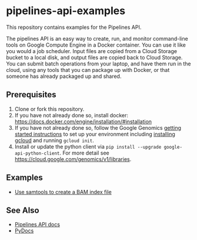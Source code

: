 # pipelines-api-examples

This repository contains examples for the Pipelines API.

The pipelines API is an easy way to create, run, and monitor command-line tools on Google Compute Engine in a Docker container. You can use it like you would a job scheduler. Input files are copied from a Cloud Storage bucket to a local disk, and output files are copied back to Cloud Storage. You can submit batch operations from your laptop, and have them run in the cloud, using any tools that you can package up with Docker, or that someone has already packaged up and shared.

## Prerequisites

1. Clone or fork this repository.
1. If you have not already done so, install docker: https://docs.docker.com/engine/installation/#installation
1. If you have not already done so, follow the Google Genomics [getting started instructions](https://cloud.google.com/genomics/install-genomics-tools) to set up your environment including [installing gcloud](https://cloud.google.com/sdk/) and running `gcloud init`.
1. Install or update the python client via `pip install --upgrade google-api-python-client`.  For more detail see https://cloud.google.com/genomics/v1/libraries.

## Examples

* [Use samtools to create a BAM index file](./samtools)

## See Also

* [Pipelines API docs](https://cloud.google.com/genomics/reference/rest/v1alpha2/pipelines)
* [PyDocs](https://developers.google.com/resources/api-libraries/documentation/genomics/v1alpha2/python/latest/)
